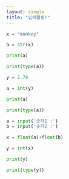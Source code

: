 ```yaml
---
layout: single
title: "입력활동!"
--- 
```



~~~python
x = "monkey"

a = str(x)

print(a)

print(type(a))
~~~
~~~python
y = 2.78

a = int(y)

print(a)

print(type(a))
~~~
~~~python
a = input('숫자1 :')
b = input('숫자2 :')

x = float(a)+float(b)

y = int(x)

print(y)

print(type(y))
~~~

